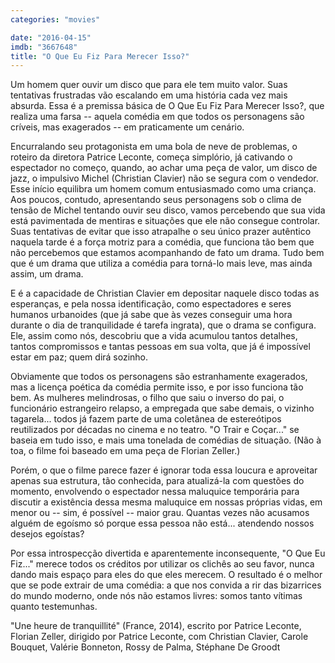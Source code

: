 ```yaml
---
categories: "movies"

date: "2016-04-15"
imdb: "3667648"
title: "O Que Eu Fiz Para Merecer Isso?"
---
```

Um homem quer ouvir um disco que para ele tem muito valor. Suas tentativas frustradas vão escalando em uma história cada vez mais absurda. Essa é a premissa básica de O Que Eu Fiz Para Merecer Isso?, que realiza uma farsa -- aquela comédia em que todos os personagens são críveis, mas exagerados -- em praticamente um cenário. 

Encurralando seu protagonista em uma bola de neve de problemas, o roteiro da diretora Patrice Leconte, começa simplório, já cativando o espectador no começo, quando, ao achar uma peça de valor, um disco de jazz, o impulsivo Michel (Christian Clavier) não se segura com o vendedor. Esse início equilibra um homem comum entusiasmado como uma criança. Aos poucos, contudo, apresentando seus personagens sob o clima de tensão de Michel tentando ouvir seu disco, vamos percebendo que sua vida está pavimentada de mentiras e situações que ele não consegue controlar. Suas tentativas de evitar que isso atrapalhe o seu único prazer autêntico naquela tarde é a força motriz para a comédia, que funciona tão bem que não percebemos que estamos acompanhando de fato um drama. Tudo bem que é um drama que utiliza a comédia para torná-lo mais leve, mas ainda assim, um drama.

E é a capacidade de Christian Clavier em depositar naquele disco todas as esperanças, e pela nossa identificação, como espectadores e seres humanos urbanoides (que já sabe que às vezes conseguir uma hora durante o dia de tranquilidade é tarefa ingrata), que o drama se configura. Ele, assim como nós, descobriu que a vida acumulou tantos detalhes, tantos compromissos e tantas pessoas em sua volta, que já é impossível estar em paz; quem dirá sozinho.

Obviamente que todos os personagens são estranhamente exagerados, mas a licença poética da comédia permite isso, e por isso funciona tão bem. As mulheres melindrosas, o filho que saiu o inverso do pai, o funcionário estrangeiro relapso, a empregada que sabe demais, o vizinho tagarela... todos já fazem parte de uma coletânea de estereótipos reutilizados por décadas no cinema e no teatro. "O Trair e Coçar..." se baseia em tudo isso, e mais uma tonelada de comédias de situação. (Não à toa, o filme foi baseado em uma peça de Florian Zeller.)

Porém, o que o filme parece fazer é ignorar toda essa loucura e aproveitar apenas sua estrutura, tão conhecida, para atualizá-la com questões do momento, envolvendo o espectador nessa maluquice temporária para discutir a existência dessa mesma maluquice em nossas próprias vidas, em menor ou -- sim, é possível -- maior grau. Quantas vezes não acusamos alguém de egoísmo só porque essa pessoa não está... atendendo nossos desejos egoístas?

Por essa introspecção divertida e aparentemente inconsequente, "O Que Eu Fiz..." merece todos os créditos por utilizar os clichês ao seu favor, nunca dando mais espaço para eles do que eles merecem. O resultado é o melhor que se pode extrair de uma comédia: a que nos convida a rir das bizarrices do mundo moderno, onde nós não estamos livres: somos tanto vítimas quanto testemunhas.

"Une heure de tranquillité" (France, 2014), escrito por Patrice Leconte, Florian Zeller, dirigido por Patrice Leconte, com Christian Clavier, Carole Bouquet, Valérie Bonneton, Rossy de Palma, Stéphane De Groodt


